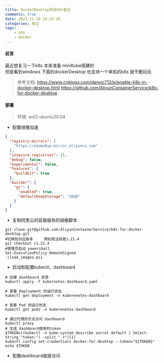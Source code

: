 ```yaml
---
title: dockerDesktop开启k8s笔记 
comments: true 
date: 2021-11-18 15:22:29 
categories: 笔记 
tags:
    - k8s
    - docker
---
```


#### 前言

最近想复习一下k8s 本来准备 miniKube搭建的  
但是看到windows 下面的dockerDesktop 也支持一个单机的k8s 就干脆玩玩

> 参考文档:
> https://www.cnblogs.com/danvic712/p/enable-k8s-in-docker-desktop.html
> https://github.com/AliyunContainerService/k8s-for-docker-desktop

#### 部署
> 环境: wsl2 ubuntu20.04    
 
* 配置镜像加速

```json
{
  "registry-mirrors": [
    "https://o4omo0yw.mirror.aliyuncs.com"
  ],
  "insecure-registries": [],
  "debug": false,
  "experimental": false,
  "features": {
    "buildkit": true
  },
  "builder": {
    "gc": {
      "enabled": true,
      "defaultKeepStorage": "20GB"
    }
  }
}
```
* 复制阿里云的容器服务的镜像脚本  

```shell
git clone git@github.com:AliyunContainerService/k8s-for-docker-desktop.git
#切换到对应版本     例如我当前是1.21.4   
git checkout v1.21.4
#管理员启动 powershell  
Set-ExecutionPolicy RemoteSigned
.\load_images.ps1
```

* 启动和配置kubectl、dashboard
```shell
# 创建 dashboard 资源
kubectl apply -f kubernetes-dashboard.yaml

# 查看 Deployment 的运行状态 
kubectl get deployment -n kuberenetes-dashboard

# 查看 Pod 的运行状态
kubectl get pods -n kuberenetes-dashboard

# 通过代理的方式访问 dashboard
kubectl proxy
# 生成 dashboard使用的token   
$TOKEN=((kubectl -n kube-system describe secret default | Select-String "token:") -split " +")[1]
kubectl config set-credentials docker-for-desktop --token="${TOKEN}"
echo $TOKEN

```

* 配置dashboard直接访问 
